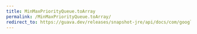 ```yaml
---
title: MinMaxPriorityQueue.toArray
permalink: /MinMaxPriorityQueue.toArray/
redirect_to: https://guava.dev/releases/snapshot-jre/api/docs/com/google/common/collect/MinMaxPriorityQueue.html#toArray--
---
```

